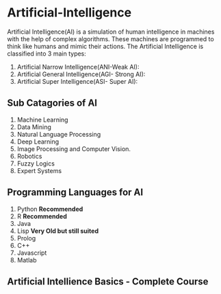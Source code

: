 # Artificial-Intelligence
Artificial Intelligence(AI) is a simulation of human intelligence in machines with the help of complex algorithms. These machines
are programmed to think like humans and mimic their actions. The Artificial Intelligence is classified into 3 main types:
1. Artificial Narrow Intelligence(ANI-Weak AI):
2. Artificial General Intelligence(AGI- Strong AI):
3. Artificial Super Intelligence(ASI- Super AI):

## Sub Catagories of AI
1. Machine Learning
2. Data Mining
3. Natural Language Processing
4. Deep Learning
5. Image Processing and Computer Vision.
6. Robotics
7. Fuzzy Logics
8. Expert Systems


## Programming Languages for AI
1. Python **Recommended**
2. R **Recommended**
3. Java 
4. Lisp **Very Old but still suited**
5. Prolog
6. C++
7. Javascript
8. Matlab

## Artificial Intellience Basics - Complete Course

